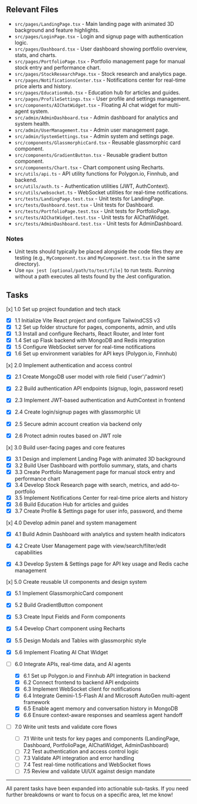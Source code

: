 ## Relevant Files

- `src/pages/LandingPage.tsx` - Main landing page with animated 3D background and feature highlights.
- `src/pages/LoginPage.tsx` - Login and signup page with authentication logic.
- `src/pages/Dashboard.tsx` - User dashboard showing portfolio overview, stats, and charts.
- `src/pages/PortfolioPage.tsx` - Portfolio management page for manual stock entry and performance chart.
- `src/pages/StockResearchPage.tsx` - Stock research and analytics page.
- `src/pages/NotificationsCenter.tsx` - Notifications center for real-time price alerts and history.
- `src/pages/EducationHub.tsx` - Education hub for articles and guides.
- `src/pages/ProfileSettings.tsx` - User profile and settings management.
- `src/components/AIChatWidget.tsx` - Floating AI chat widget for multi-agent system.
- `src/admin/AdminDashboard.tsx` - Admin dashboard for analytics and system health.
- `src/admin/UserManagement.tsx` - Admin user management page.
- `src/admin/SystemSettings.tsx` - Admin system and settings page.
- `src/components/GlassmorphicCard.tsx` - Reusable glassmorphic card component.
- `src/components/GradientButton.tsx` - Reusable gradient button component.
- `src/components/Chart.tsx` - Chart component using Recharts.
- `src/utils/api.ts` - API utility functions for Polygon.io, Finnhub, and backend.
- `src/utils/auth.ts` - Authentication utilities (JWT, AuthContext).
- `src/utils/websocket.ts` - WebSocket utilities for real-time notifications.
- `src/tests/LandingPage.test.tsx` - Unit tests for LandingPage.
- `src/tests/Dashboard.test.tsx` - Unit tests for Dashboard.
- `src/tests/PortfolioPage.test.tsx` - Unit tests for PortfolioPage.
- `src/tests/AIChatWidget.test.tsx` - Unit tests for AIChatWidget.
- `src/tests/AdminDashboard.test.tsx` - Unit tests for AdminDashboard.

### Notes

- Unit tests should typically be placed alongside the code files they are testing (e.g., `MyComponent.tsx` and `MyComponent.test.tsx` in the same directory).
- Use `npx jest [optional/path/to/test/file]` to run tests. Running without a path executes all tests found by the Jest configuration.


## Tasks

[x] 1.0 Set up project foundation and tech stack
  - [x] 1.1 Initialize Vite React project and configure TailwindCSS v3
  - [x] 1.2 Set up folder structure for pages, components, admin, and utils
  - [x] 1.3 Install and configure Recharts, React Router, and Inter font
  - [x] 1.4 Set up Flask backend with MongoDB and Redis integration
  - [x] 1.5 Configure WebSocket server for real-time notifications
  - [x] 1.6 Set up environment variables for API keys (Polygon.io, Finnhub)

[x] 2.0 Implement authentication and access control
  - [x] 2.1 Create MongoDB user model with role field ('user'/'admin')
  - [x] 2.2 Build authentication API endpoints (signup, login, password reset)
  - [x] 2.3 Implement JWT-based authentication and AuthContext in frontend
  - [x] 2.4 Create login/signup pages with glassmorphic UI
  - [x] 2.5 Secure admin account creation via backend only
  - [x] 2.6 Protect admin routes based on JWT role


[x] 3.0 Build user-facing pages and core features
  - [x] 3.1 Design and implement Landing Page with animated 3D background
  - [x] 3.2 Build User Dashboard with portfolio summary, stats, and charts
  - [x] 3.3 Create Portfolio Management page for manual stock entry and performance chart
  - [x] 3.4 Develop Stock Research page with search, metrics, and add-to-portfolio
  - [x] 3.5 Implement Notifications Center for real-time price alerts and history
  - [x] 3.6 Build Education Hub for articles and guides
  - [x] 3.7 Create Profile & Settings page for user info, password, and theme

[x] 4.0 Develop admin panel and system management
  - [x] 4.1 Build Admin Dashboard with analytics and system health indicators
  - [x] 4.2 Create User Management page with view/search/filter/edit capabilities
  - [x] 4.3 Develop System & Settings page for API key usage and Redis cache management


[x] 5.0 Create reusable UI components and design system
  - [x] 5.1 Implement GlassmorphicCard component
  - [x] 5.2 Build GradientButton component
  - [x] 5.3 Create Input Fields and Form components
  - [x] 5.4 Develop Chart component using Recharts
  - [x] 5.5 Design Modals and Tables with glassmorphic style
  - [x] 5.6 Implement Floating AI Chat Widget

- [ ] 6.0 Integrate APIs, real-time data, and AI agents
  - [x] 6.1 Set up Polygon.io and Finnhub API integration in backend
  - [x] 6.2 Connect frontend to backend API endpoints
  - [x] 6.3 Implement WebSocket client for notifications
  - [x] 6.4 Integrate Gemini-1.5-Flash AI and Microsoft AutoGen multi-agent framework
  - [x] 6.5 Enable agent memory and conversation history in MongoDB
  - [x] 6.6 Ensure context-aware responses and seamless agent handoff

- [ ] 7.0 Write unit tests and validate core flows
  - [ ] 7.1 Write unit tests for key pages and components (LandingPage, Dashboard, PortfolioPage, AIChatWidget, AdminDashboard)
  - [ ] 7.2 Test authentication and access control logic
  - [ ] 7.3 Validate API integration and error handling
  - [ ] 7.4 Test real-time notifications and WebSocket flows
  - [ ] 7.5 Review and validate UI/UX against design mandate

---

All parent tasks have been expanded into actionable sub-tasks. If you need further breakdowns or want to focus on a specific area, let me know!
